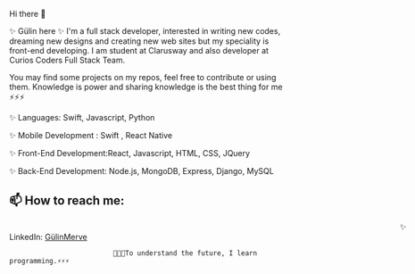 
Hi there 👋

✨ Gülin here ✨ I'm a full stack developer, interested in writing new codes, dreaming new designs and creating new web sites but my speciality is front-end developing. I am  student at  Clarusway and also developer at Curios Coders Full Stack Team.
 
You may find some projects on my repos, feel free to contribute or using them. Knowledge is power and sharing knowledge is the best thing for me ⚡⚡⚡


✨ Languages: Swift, Javascript, Python

✨  Mobile Development : Swift , React Native

✨ Front-End Development:React, Javascript, HTML, CSS, JQuery

✨ Back-End Development: Node.js, MongoDB, Express, Django, MySQL

 ## 📫 How to reach me: <br>
<span style="margin-left:50em;" >✨ LinkedIn:</span> <a href='https://www.linkedin.com/in/g-merve-ayaz-b7428849/'>GülinMerve</a>




                              🌱🌱🌱To understand the future, I learn programming.⚡⚡⚡
